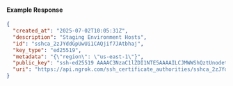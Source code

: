 <!-- Code generated for API Clients. DO NOT EDIT. -->

#### Example Response

```json
{
  "created_at": "2025-07-02T10:05:31Z",
  "description": "Staging Environment Hosts",
  "id": "sshca_2zJYddGpUwUi1CAQjif7JAtbhaj",
  "key_type": "ed25519",
  "metadata": "{\"region\": \"us-east-1\"}",
  "public_key": "ssh-ed25519 AAAAC3NzaC1lZDI1NTE5AAAAILCJMWWShQztUnodetP0h80/01IQ0pvWZK6ol0ZqG6QD",
  "uri": "https://api.ngrok.com/ssh_certificate_authorities/sshca_2zJYddGpUwUi1CAQjif7JAtbhaj"
}
```
